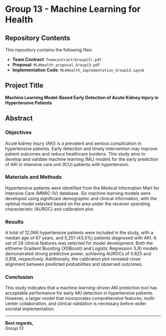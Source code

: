 # Group 13 - Machine Learning for Health

## Repository Contents

This repository contains the following files:

- **Team Contract**: `Teamcontract(Group13).pdf`
- **Proposal**: `ML4Health_proposal_Group13.pdf`
- **Implementation Code**: `ML4Health_implementation_Group13.ipynb`

## Project Title

**Machine Learning Model-Based Early Detection of Acute Kidney Injury in Hypertensive Patients**

## Abstract

### Objectives
Acute kidney injury (AKI) is a prevalent and serious complication in hypertensive patients. Early detection and timely intervention may improve patient outcomes and reduce healthcare burdens. This study aims to develop and validate machine learning (ML) models for the early prediction of AKI in intensive care unit (ICU) patients with hypertension.

### Materials and Methods
Hypertensive patients were identified from the Medical Information Mart for Intensive Care (MIMIC-IV) database. Six machine learning models were developed using significant demographic and clinical information, with the optimal model selected based on the area under the receiver operating characteristic (AUROC) and calibration plot.

### Results
A total of 12,066 hypertensive patients were included in the study, with a median age of 67 years, and 5,251 (43.5%) patients diagnosed with AKI. A set of 24 clinical features was selected for model development. Both the eXtreme Gradient Boosting (XGBoost) and Logistic Regression (LR) models demonstrated strong predictive power, achieving AUROCs of 0.825 and 0.818, respectively. Additionally, the calibration plot revealed close alignment between predicted probabilities and observed outcomes.

### Conclusion
This study indicates that a machine learning-driven AKI prediction tool has acceptable performance for early AKI detection in hypertensive patients. However, a larger model that incorporates comprehensive features, multi-center collaboration, and clinical validation is necessary before wider societal implementation.

---

**Best regards,**  
_Group 13_

